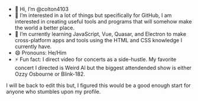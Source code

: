 - 👋 Hi, I’m @colton4103
- 👀 I’m interested in a lot of things but specifically for GitHub, I am interested in creating useful tools and programs that will somehow make the world a better place.
- 🌱 I’m currently learning JavaScript, Vue, Quasar, and Electron to make cross-platform apps and tools using the HTML and CSS knowledge I currently have.
- 😄 Pronouns: He/Him
- ⚡ Fun fact: I direct video for concerts as a side-hustle. My favorite concert I directed is Weird Al but the biggest attendended show is either Ozzy Osbourne or Blink-182.


I will be back to edit this but, I figured this would be a good enough start for anyone who stumbles upon my profile.
<!---
colton4103/colton4103 is a ✨ special ✨ repository because its `README.md` (this file) appears on your GitHub profile.
You can click the Preview link to take a look at your changes.
--->

